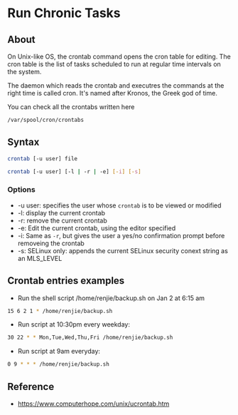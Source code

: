 # Run Chronic Tasks
## About
On Unix-like OS, the crontab command opens the cron table for editing. The cron table is the list of tasks scheduled to run at regular time intervals on the system.

The daemon which reads the crontab and executres the commands at the right time is called cron. It's named after Kronos, the Greek god of time.

You can check all the crontabs written here 
```bash
/var/spool/cron/crontabs
```

## Syntax
```bash
crontab [-u user] file
```

```bash
crontab [-u user] [-l | -r | -e] [-i] [-s]
```
### Options
- -u user: specifies the user whose `crontab` is to be viewed or modified
- -l: display the current crontab
- -r: remove the current crontab
- -e: Edit the current crontab, using the editor specified
- -i: Same as `-r`, but gives the user a yes/no confirmation prompt before removeing the crontab
- -s: SELinux only: appends the current SELinux security conext string as an MLS_LEVEL

## Crontab entries examples
- Run the shell script /home/renjie/backup.sh on Jan 2 at 6:15 am
```bash
15 6 2 1 * /home/renjie/backup.sh
```

- Run script at 10:30pm every weekday:
```bash
30 22 * * Mon,Tue,Wed,Thu,Fri /home/renjie/backup.sh
```

- Run script at 9am everyday:
```bash
0 9 * * * /home/renjie/backup.sh
```

## Reference
- https://www.computerhope.com/unix/ucrontab.htm